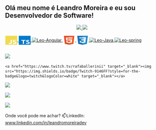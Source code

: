## Olá meu nome é Leandro Moreira e eu sou Desenvolvedor de Software!
<div align="center">
  <a href="https://github.com/leomoreiradev">
  <img height="180em" src="https://github-readme-stats.vercel.app/api?username=leomoreiradev&show_icons=true&theme=dark&include_all_commits=true&count_private=true"/>
  <img height="180em" src="https://github-readme-stats.vercel.app/api/top-langs/?username=leomoreiradev&layout=compact&langs_count=7&theme=dark"/>
</div>
<div style="display: inline_block"><br>
  <img align="center" alt="Leo-Js" height="30" width="40" src="https://raw.githubusercontent.com/devicons/devicon/master/icons/javascript/javascript-plain.svg">
  <img align="center" alt="Leo-Ts" height="30" width="40" src="https://raw.githubusercontent.com/devicons/devicon/master/icons/typescript/typescript-plain.svg">
  <img align="center" alt="Leo-Angular" height="30" width="40" src="https://raw.githubusercontent.com/devicons/devicon/master/icons/react/angular-original.svg">
  <img align="center" alt="Leo-HTML" height="30" width="40" src="https://raw.githubusercontent.com/devicons/devicon/master/icons/html5/html5-original.svg">
  <img align="center" alt="Leo-CSS" height="30" width="40" src="https://raw.githubusercontent.com/devicons/devicon/master/icons/css3/css3-original.svg">
  <img align="center" alt="Leo-Java" height="30" width="40" src="https://raw.githubusercontent.com/devicons/devicon/master/icons/python/java-original.svg">
  <img align="center" alt="Leo-spring" height="30" width="40" src="https://raw.githubusercontent.com/devicons/devicon/master/icons/csharp/spring-original.svg"><br>
  
  ##
 
<div> 
  <a href="https://www.youtube.com/channel/UC6L4lZoyteebLWT67BjrSCg" target="_blank"><img src="https://img.shields.io/badge/YouTube-FF0000?style=for-the-badge&logo=youtube&logoColor=white" target="_blank"></a>
  
 	<a href="https://www.twitch.tv/rafaballerinii" target="_blank"><img src="https://img.shields.io/badge/Twitch-9146FF?style=for-the-badge&logo=twitch&logoColor=white" target="_blank"></a>
  
 <a href="https://discord.gg/wagxzStdcR" target="_blank"><img src="https://img.shields.io/badge/Discord-7289DA?style=for-the-badge&logo=discord&logoColor=white" target="_blank"></a> 
  
  <a href = "mailto:leandrodev.oliveira@gmail.com"><img src="https://img.shields.io/badge/-Gmail-%23333?style=for-the-badge&logo=gmail&logoColor=white" target="_blank"></a>
  
  <a href="https://www.linkedin.com/in/leandromoreiradev/" target="_blank"><img src="https://img.shields.io/badge/-LinkedIn-%230077B5?style=for-the-badge&logo=linkedin&logoColor=white" target="_blank"></a> 
 
</div>










Onde você pode me achar?
📫LinkedIn: www.linkedin.com/in/leandromoreiradev

